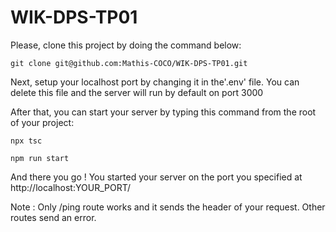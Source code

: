 # WIK-DPS-TP01

Please, clone this project by doing the command below: 

```
git clone git@github.com:Mathis-COCO/WIK-DPS-TP01.git
```

Next, setup your localhost port by changing it in the'.env' file.
You can delete this file and the server will run by default on port 3000

After that, you can start your server by typing this command from the root of your project:

```
npx tsc
```
```
npm run start
```

And there you go !
You started your server on the port you specified at http://localhost:YOUR_PORT/

Note : Only /ping route works and it sends the header of your request. Other routes send an error.
